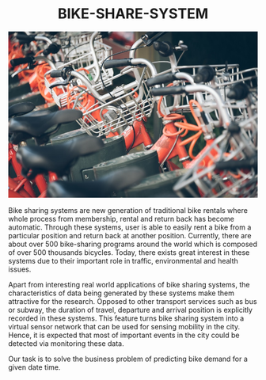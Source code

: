 <h1 align='center'>BIKE-SHARE-SYSTEM</h1>

<p align="center">
  <img src="https://github.com/DeepakMishraDA/BIKE-SHARE-SYSTEM/blob/master/bike.jpg" width=600> </p>

Bike sharing systems are new generation of traditional bike rentals where whole process from membership, rental and return back has become automatic. Through these systems, user is able to easily rent a bike from a particular position and return back at another position. Currently, there are about over 500 bike-sharing programs around the world which is composed of over 500 thousands bicycles. Today, there exists great interest in these systems due to their important role in traffic, environmental and health issues.

Apart from interesting real world applications of bike sharing systems, the characteristics of data being generated by these systems make them attractive for the research. Opposed to other transport services such as bus or subway, the duration of travel, departure and arrival position is explicitly recorded in these systems. This feature turns bike sharing system into a virtual sensor network that can be used for sensing mobility in the city. Hence, it is expected that most of important events in the city could be detected via monitoring these data.

Our task is to solve the business problem of predicting bike demand for a given date time. 
